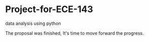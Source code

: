 # Project-for-ECE-143
data analysis using python

The proposal was finished, It's time to move forward the progress.
